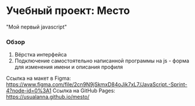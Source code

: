 # Учебный проект: Место
"Мой первый javascript"

### Обзор

1. Вёрстка интерфейса
2. Подключение самостоятельно написанной программы на js - форма для изменения имени и описания профиля

Ссылка на макет в Figma: https://www.figma.com/file/2cn9N9jSkmxD84oJik7xL7/JavaScript.-Sprint-4?node-id=0%3A1
Ссылка на GitHub Pages: https://usualanna.github.io/mesto/